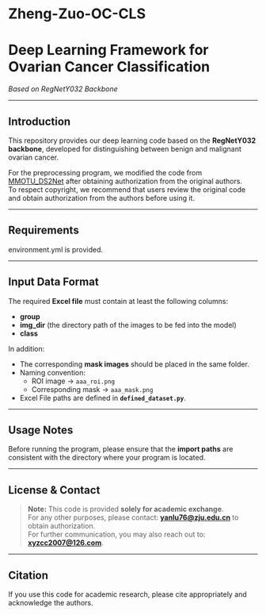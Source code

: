 # Zheng-Zuo-OC-CLS
# Deep Learning Framework for Ovarian Cancer Classification  
*Based on RegNetY032 Backbone*

---

## Introduction
This repository provides our deep learning code based on the **RegNetY032 backbone**, developed for distinguishing between benign and malignant ovarian cancer.

For the preprocessing program, we modified the code from [MMOTU_DS2Net](https://github.com/cv516Buaa/MMOTU_DS2Net) after obtaining authorization from the original authors.  
To respect copyright, we recommend that users review the original code and obtain authorization from the authors before using it.

---

## Requirements
environment.yml is provided.

---

## Input Data Format
The required **Excel file** must contain at least the following columns:

- **group**  
- **img_dir** (the directory path of the images to be fed into the model)  
- **class**

In addition:

- The corresponding **mask images** should be placed in the same folder.  
- Naming convention:  
  - ROI image → `aaa_roi.png`  
  - Corresponding mask → `aaa_mask.png`  
- Excel File paths are defined in **`defined_dataset.py`**.

---

## Usage Notes
Before running the program, please ensure that the **import paths** are consistent with the directory where your program is located.

---

## License & Contact
> **Note:** This code is provided **solely for academic exchange**.  
> For any other purposes, please contact: **yanlu76@zju.edu.cn** to obtain authorization.  
> For further communication, you may also reach out to: **xyzcc2007@126.com**.

---

## Citation
If you use this code for academic research, please cite appropriately and acknowledge the authors.


